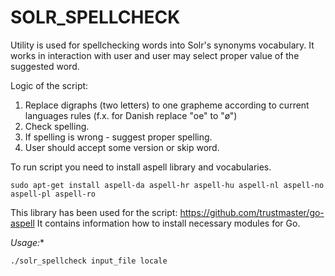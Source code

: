 SOLR_SPELLCHECK
===============

Utility is used for spellchecking words into Solr's synonyms vocabulary.
It works in interaction with user and user may select proper value of the suggested word.
 
Logic of the script:

1. Replace digraphs (two letters) to one grapheme according to current languages rules (f.x. for Danish replace "oe" to "ø")
2. Check spelling.
3. If spelling is wrong - suggest proper spelling.
4. User should accept some version or skip word.

To run script you need to install aspell library and vocabularies.

    sudo apt-get install aspell-da aspell-hr aspell-hu aspell-nl aspell-no aspell-pl aspell-ro

This library has been used for the script: https://github.com/trustmaster/go-aspell 
It contains information how to install necessary modules for Go.

*Usage:**

    ./solr_spellcheck input_file locale
    
